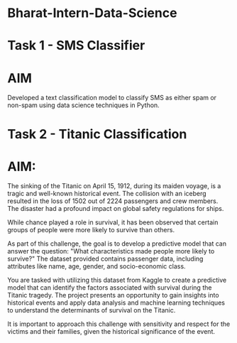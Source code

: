 
# Bharat-Intern-Data-Science

# Task 1 - SMS Classifier

# AIM

Developed a text classification model to classify SMS as either spam or non-spam using data science techniques in Python.


# Task 2 - Titanic Classification

# AIM:

The sinking of the Titanic on April 15, 1912, during its maiden voyage, is a tragic and well-known historical event. The collision with an iceberg resulted in the loss of 1502 out of 2224 passengers and crew members. The disaster had a profound impact on global safety regulations for ships.

While chance played a role in survival, it has been observed that certain groups of people were more likely to survive than others.

As part of this challenge, the goal is to develop a predictive model that can answer the question: "What characteristics made people more likely to survive?" The dataset provided contains passenger data, including attributes like name, age, gender, and socio-economic class.

You are tasked with utilizing this dataset from Kaggle to create a predictive model that can identify the factors associated with survival during the Titanic tragedy. The project presents an opportunity to gain insights into historical events and apply data analysis and machine learning techniques to understand the determinants of survival on the Titanic.

It is important to approach this challenge with sensitivity and respect for the victims and their families, given the historical significance of the event.


